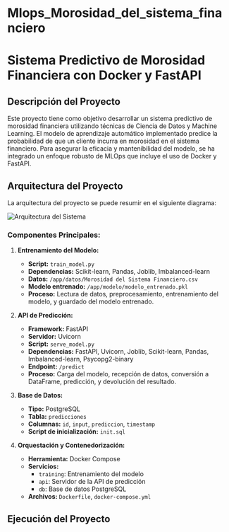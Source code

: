 # Mlops_Morosidad_del_sistema_financiero
# Sistema Predictivo de Morosidad Financiera con Docker y FastAPI

## Descripción del Proyecto

Este proyecto tiene como objetivo desarrollar un sistema predictivo de morosidad financiera utilizando técnicas de Ciencia de Datos y Machine Learning. El modelo de aprendizaje automático implementado predice la probabilidad de que un cliente incurra en morosidad en el sistema financiero. Para asegurar la eficacia y mantenibilidad del modelo, se ha integrado un enfoque robusto de MLOps que incluye el uso de Docker y FastAPI.

## Arquitectura del Proyecto

La arquitectura del proyecto se puede resumir en el siguiente diagrama:

![Arquitectura del Sistema](https://drive.google.com/drive/folders/1BzFFJumu1Yqc8hW3YTzI4Gkdv0XLzcM6)

### Componentes Principales:

1. **Entrenamiento del Modelo:**
    - **Script:** `train_model.py`
    - **Dependencias:** Scikit-learn, Pandas, Joblib, Imbalanced-learn
    - **Datos:** `/app/datos/Morosidad del Sistema Financiero.csv`
    - **Modelo entrenado:** `/app/modelo/modelo_entrenado.pkl`
    - **Proceso:** Lectura de datos, preprocesamiento, entrenamiento del modelo, y guardado del modelo entrenado.

2. **API de Predicción:**
    - **Framework:** FastAPI
    - **Servidor:** Uvicorn
    - **Script:** `serve_model.py`
    - **Dependencias:** FastAPI, Uvicorn, Joblib, Scikit-learn, Pandas, Imbalanced-learn, Psycopg2-binary
    - **Endpoint:** `/predict`
    - **Proceso:** Carga del modelo, recepción de datos, conversión a DataFrame, predicción, y devolución del resultado.

3. **Base de Datos:**
    - **Tipo:** PostgreSQL
    - **Tabla:** `predicciones`
    - **Columnas:** `id`, `input`, `prediccion`, `timestamp`
    - **Script de inicialización:** `init.sql`

4. **Orquestación y Contenedorización:**
    - **Herramienta:** Docker Compose
    - **Servicios:**
        - `training`: Entrenamiento del modelo
        - `api`: Servidor de la API de predicción
        - `db`: Base de datos PostgreSQL
    - **Archivos:** `Dockerfile`, `docker-compose.yml`

## Ejecución del Proyecto

